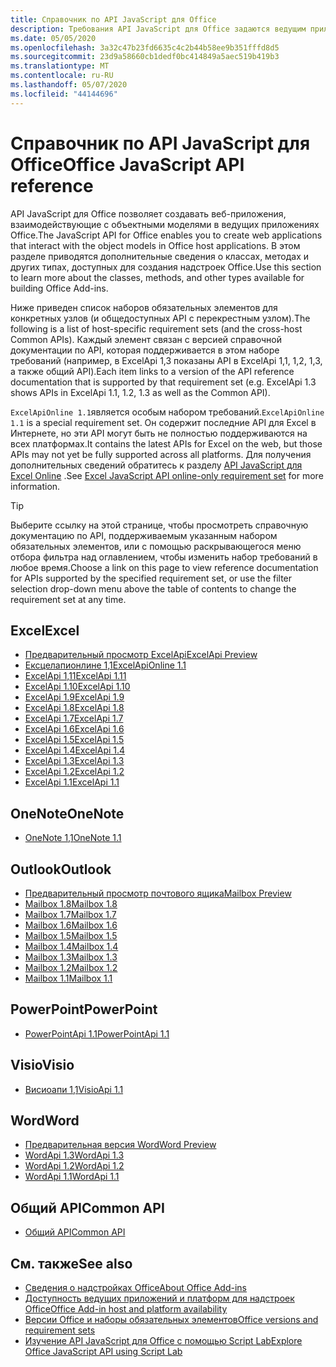 ```yaml
---
title: Справочник по API JavaScript для Office
description: Требования API JavaScript для Office задаются ведущим приложением.
ms.date: 05/05/2020
ms.openlocfilehash: 3a32c47b23fd6635c4c2b44b58ee9b351fffd8d5
ms.sourcegitcommit: 23d9a58660cb1dedf0bc414849a5aec519b419b3
ms.translationtype: MT
ms.contentlocale: ru-RU
ms.lasthandoff: 05/07/2020
ms.locfileid: "44144696"
---
```

# <a name="office-javascript-api-reference"></a><span data-ttu-id="89296-103">Справочник по API JavaScript для Office</span><span class="sxs-lookup"><span data-stu-id="89296-103">Office JavaScript API reference</span></span>

<span data-ttu-id="89296-104">API JavaScript для Office позволяет создавать веб-приложения, взаимодействующие с объектными моделями в ведущих приложениях Office.</span><span class="sxs-lookup"><span data-stu-id="89296-104">The JavaScript API for Office enables you to create web applications that interact with the object models in Office host applications.</span></span> <span data-ttu-id="89296-105">В этом разделе приводятся дополнительные сведения о классах, методах и других типах, доступных для создания надстроек Office.</span><span class="sxs-lookup"><span data-stu-id="89296-105">Use this section to learn more about the classes, methods, and other types available for building Office Add-ins.</span></span>

<span data-ttu-id="89296-106">Ниже приведен список наборов обязательных элементов для конкретных узлов (и общедоступных API с перекрестным узлом).</span><span class="sxs-lookup"><span data-stu-id="89296-106">The following is a list of host-specific requirement sets (and the cross-host Common APIs).</span></span> <span data-ttu-id="89296-107">Каждый элемент связан с версией справочной документации по API, которая поддерживается в этом наборе требований (например, в ExcelApi 1,3 показаны API в ExcelApi 1,1, 1,2, 1,3, а также общий API).</span><span class="sxs-lookup"><span data-stu-id="89296-107">Each item links to a version of the API reference documentation that is supported by that requirement set (e.g. ExcelApi 1.3 shows APIs in ExcelApi 1.1, 1.2, 1.3 as well as the Common API).</span></span>

<span data-ttu-id="89296-108">`ExcelApiOnline 1.1`является особым набором требований.</span><span class="sxs-lookup"><span data-stu-id="89296-108">`ExcelApiOnline 1.1` is a special requirement set.</span></span> <span data-ttu-id="89296-109">Он содержит последние API для Excel в Интернете, но эти API могут быть не полностью поддерживаются на всех платформах.</span><span class="sxs-lookup"><span data-stu-id="89296-109">It contains the latest APIs for Excel on the web, but those APIs may not yet be fully supported across all platforms.</span></span> <span data-ttu-id="89296-110">Для получения дополнительных сведений обратитесь к разделу [API JavaScript для Excel Online](/office/dev/add-ins/reference/requirement-sets/excel-api-online-requirement-set) .</span><span class="sxs-lookup"><span data-stu-id="89296-110">See [Excel JavaScript API online-only requirement set](/office/dev/add-ins/reference/requirement-sets/excel-api-online-requirement-set) for more information.</span></span>

> [!TIP]
> <span data-ttu-id="89296-111">Выберите ссылку на этой странице, чтобы просмотреть справочную документацию по API, поддерживаемым указанным набором обязательных элементов, или с помощью раскрывающегося меню отбора фильтра над оглавлением, чтобы изменить набор требований в любое время.</span><span class="sxs-lookup"><span data-stu-id="89296-111">Choose a link on this page to view reference documentation for APIs supported by the specified requirement set, or use the filter selection drop-down menu above the table of contents to change the requirement set at any time.</span></span>

## <a name="excel"></a><span data-ttu-id="89296-112">Excel</span><span class="sxs-lookup"><span data-stu-id="89296-112">Excel</span></span>

- [<span data-ttu-id="89296-113">Предварительный просмотр ExcelApi</span><span class="sxs-lookup"><span data-stu-id="89296-113">ExcelApi Preview</span></span>](/javascript/api/excel?view=excel-js-preview)
- [<span data-ttu-id="89296-114">Ексцелапионлине 1,1</span><span class="sxs-lookup"><span data-stu-id="89296-114">ExcelApiOnline 1.1</span></span>](/javascript/api/excel?view=excel-js-online)
- [<span data-ttu-id="89296-115">ExcelApi 1,11</span><span class="sxs-lookup"><span data-stu-id="89296-115">ExcelApi 1.11</span></span>](/javascript/api/excel?view=excel-js-1.11)
- [<span data-ttu-id="89296-116">ExcelApi 1.10</span><span class="sxs-lookup"><span data-stu-id="89296-116">ExcelApi 1.10</span></span>](/javascript/api/excel?view=excel-js-1.10)
- [<span data-ttu-id="89296-117">ExcelApi 1.9</span><span class="sxs-lookup"><span data-stu-id="89296-117">ExcelApi 1.9</span></span>](/javascript/api/excel?view=excel-js-1.9)
- [<span data-ttu-id="89296-118">ExcelApi 1.8</span><span class="sxs-lookup"><span data-stu-id="89296-118">ExcelApi 1.8</span></span>](/javascript/api/excel?view=excel-js-1.8)
- [<span data-ttu-id="89296-119">ExcelApi 1.7</span><span class="sxs-lookup"><span data-stu-id="89296-119">ExcelApi 1.7</span></span>](/javascript/api/excel?view=excel-js-1.7)
- [<span data-ttu-id="89296-120">ExcelApi 1.6</span><span class="sxs-lookup"><span data-stu-id="89296-120">ExcelApi 1.6</span></span>](/javascript/api/excel?view=excel-js-1.6)
- [<span data-ttu-id="89296-121">ExcelApi 1.5</span><span class="sxs-lookup"><span data-stu-id="89296-121">ExcelApi 1.5</span></span>](/javascript/api/excel?view=excel-js-1.5)
- [<span data-ttu-id="89296-122">ExcelApi 1.4</span><span class="sxs-lookup"><span data-stu-id="89296-122">ExcelApi 1.4</span></span>](/javascript/api/excel?view=excel-js-1.4)
- [<span data-ttu-id="89296-123">ExcelApi 1.3</span><span class="sxs-lookup"><span data-stu-id="89296-123">ExcelApi 1.3</span></span>](/javascript/api/excel?view=excel-js-1.3)
- [<span data-ttu-id="89296-124">ExcelApi 1.2</span><span class="sxs-lookup"><span data-stu-id="89296-124">ExcelApi 1.2</span></span>](/javascript/api/excel?view=excel-js-1.2)
- [<span data-ttu-id="89296-125">ExcelApi 1.1</span><span class="sxs-lookup"><span data-stu-id="89296-125">ExcelApi 1.1</span></span>](/javascript/api/excel?view=excel-js-1.1)

## <a name="onenote"></a><span data-ttu-id="89296-126">OneNote</span><span class="sxs-lookup"><span data-stu-id="89296-126">OneNote</span></span>

- [<span data-ttu-id="89296-127">OneNote 1,1</span><span class="sxs-lookup"><span data-stu-id="89296-127">OneNote 1.1</span></span>](/javascript/api/onenote?view=onenote-js-1.1)

## <a name="outlook"></a><span data-ttu-id="89296-128">Outlook</span><span class="sxs-lookup"><span data-stu-id="89296-128">Outlook</span></span>

- [<span data-ttu-id="89296-129">Предварительный просмотр почтового ящика</span><span class="sxs-lookup"><span data-stu-id="89296-129">Mailbox Preview</span></span>](/javascript/api/outlook?view=outlook-js-preview)
- [<span data-ttu-id="89296-130">Mailbox 1.8</span><span class="sxs-lookup"><span data-stu-id="89296-130">Mailbox 1.8</span></span>](/javascript/api/outlook?view=outlook-js-1.8)
- [<span data-ttu-id="89296-131">Mailbox 1.7</span><span class="sxs-lookup"><span data-stu-id="89296-131">Mailbox 1.7</span></span>](/javascript/api/outlook?view=outlook-js-1.7)
- [<span data-ttu-id="89296-132">Mailbox 1.6</span><span class="sxs-lookup"><span data-stu-id="89296-132">Mailbox 1.6</span></span>](/javascript/api/outlook?view=outlook-js-1.6)
- [<span data-ttu-id="89296-133">Mailbox 1.5</span><span class="sxs-lookup"><span data-stu-id="89296-133">Mailbox 1.5</span></span>](/javascript/api/outlook?view=outlook-js-1.5)
- [<span data-ttu-id="89296-134">Mailbox 1.4</span><span class="sxs-lookup"><span data-stu-id="89296-134">Mailbox 1.4</span></span>](/javascript/api/outlook?view=outlook-js-1.4)
- [<span data-ttu-id="89296-135">Mailbox 1.3</span><span class="sxs-lookup"><span data-stu-id="89296-135">Mailbox 1.3</span></span>](/javascript/api/outlook?view=outlook-js-1.3)
- [<span data-ttu-id="89296-136">Mailbox 1.2</span><span class="sxs-lookup"><span data-stu-id="89296-136">Mailbox 1.2</span></span>](/javascript/api/outlook?view=outlook-js-1.2)
- [<span data-ttu-id="89296-137">Mailbox 1.1</span><span class="sxs-lookup"><span data-stu-id="89296-137">Mailbox 1.1</span></span>](/javascript/api/outlook?view=outlook-js-1.1)

## <a name="powerpoint"></a><span data-ttu-id="89296-138">PowerPoint</span><span class="sxs-lookup"><span data-stu-id="89296-138">PowerPoint</span></span>

- [<span data-ttu-id="89296-139">PowerPointApi 1.1</span><span class="sxs-lookup"><span data-stu-id="89296-139">PowerPointApi 1.1</span></span>](/javascript/api/powerpoint?view=powerpoint-js-1.1)

## <a name="visio"></a><span data-ttu-id="89296-140">Visio</span><span class="sxs-lookup"><span data-stu-id="89296-140">Visio</span></span>

- [<span data-ttu-id="89296-141">Висиоапи 1,1</span><span class="sxs-lookup"><span data-stu-id="89296-141">VisioApi 1.1</span></span>](/javascript/api/visio?view=visio-js-1.1)

## <a name="word"></a><span data-ttu-id="89296-142">Word</span><span class="sxs-lookup"><span data-stu-id="89296-142">Word</span></span>

- [<span data-ttu-id="89296-143">Предварительная версия Word</span><span class="sxs-lookup"><span data-stu-id="89296-143">Word Preview</span></span>](/javascript/api/word?view=word-js-preview)
- [<span data-ttu-id="89296-144">WordApi 1.3</span><span class="sxs-lookup"><span data-stu-id="89296-144">WordApi 1.3</span></span>](/javascript/api/word?view=word-js-1.3)
- [<span data-ttu-id="89296-145">WordApi 1.2</span><span class="sxs-lookup"><span data-stu-id="89296-145">WordApi 1.2</span></span>](/javascript/api/word?view=word-js-1.2)
- [<span data-ttu-id="89296-146">WordApi 1.1</span><span class="sxs-lookup"><span data-stu-id="89296-146">WordApi 1.1</span></span>](/javascript/api/word?view=word-js-1.1)

## <a name="common-api"></a><span data-ttu-id="89296-147">Общий API</span><span class="sxs-lookup"><span data-stu-id="89296-147">Common API</span></span>

- [<span data-ttu-id="89296-148">Общий API</span><span class="sxs-lookup"><span data-stu-id="89296-148">Common API</span></span>](/javascript/api/office?view=common-js)

## <a name="see-also"></a><span data-ttu-id="89296-149">См. также</span><span class="sxs-lookup"><span data-stu-id="89296-149">See also</span></span>

- [<span data-ttu-id="89296-150">Сведения о надстройках Office</span><span class="sxs-lookup"><span data-stu-id="89296-150">About Office Add-ins</span></span>](/office/dev/add-ins/overview)
- [<span data-ttu-id="89296-151">Доступность ведущих приложений и платформ для надстроек Office</span><span class="sxs-lookup"><span data-stu-id="89296-151">Office Add-in host and platform availability</span></span>](/office/dev/add-ins/overview/office-add-in-availability)
- [<span data-ttu-id="89296-152">Версии Office и наборы обязательных элементов</span><span class="sxs-lookup"><span data-stu-id="89296-152">Office versions and requirement sets</span></span>](/office/dev/add-ins/develop/office-versions-and-requirement-sets)
- [<span data-ttu-id="89296-153">Изучение API JavaScript для Office с помощью Script Lab</span><span class="sxs-lookup"><span data-stu-id="89296-153">Explore Office JavaScript API using Script Lab</span></span>](/office/dev/add-ins/overview/explore-with-script-lab)
